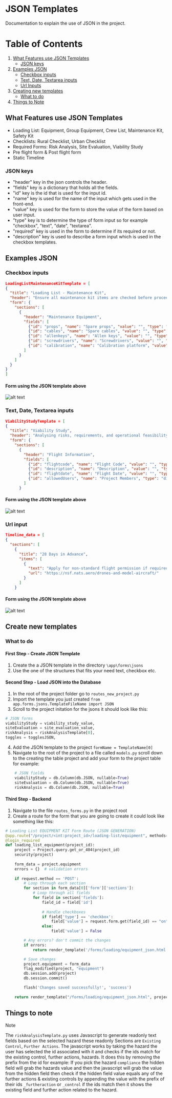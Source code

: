 # JSON Templates

Documentation to explain the use of JSON in the project.

# Table of Contents

1. [What Features use JSON Templates](#what-features-use-json-templates)
   - [JSON keys](#json-keys)
2. [Examples JSON](#examples-json)
   - [Checkbox inputs](#checkbox-inputs)
   - [Text, Date, Textarea inputs](#text-date-textarea-inputs)
   - [Url Inputs](#url-input)
3. [Creating new templates](#create-new-templates)
    - [What to do](#what-to-do)
4. [Things to Note](#things-to-note)


## What Features use JSON Templates
- Loading List: Equipment, Group Equipment, Crew List, Maintenance Kit, Safety Kit 
- Checklists: Rural Checklist, Urban Checklist
- Required Forms: Risk Analysis, Site Evaluation, Viability Study
- Pre flight form & Post flight form
- Static Timeline

### JSON keys 

- "header" key in the json controls the header.
- "fields" key is a dictionary that holds all the fields.
- "id" key is the id that is used for the input id.
- "name" key is used for the name of the input which gets used in the front-end.
- "value" key is used for the form to store the value of the form based on user input. 
- "type" key is to determine the type of form input so for example "checkbox", "text", "date", "textarea". 
- "required" key is used in the form to determine if its required or not.
- "description" key is used to describe a form input which is used in the checkbox templates.

## Examples JSON
### Checkbox inputs

``` json
LoadingListMaintenanceKitTemplate = [
{
  "title": "Loading List - Maintenance Kit",
  "header": "Ensure all maintenance kit items are checked before proceeding.",
  "form": {
    "sections": [
      {
        "header": "Maintenance Equipment",
        "fields": [
          {"id": "props", "name": "Spare props", "value": "", "type": "checkbox", "required": False},
          {"id": "cables", "name": "Spare cables", "value": "", "type": "checkbox", "required": False},
          {"id": "allenkeys", "name": "Allen keys", "value": "", "type": "checkbox", "required": False},
          {"id": "screwdrivers", "name": "Screwdrivers", "value": "", "type": "checkbox", "required": False},
          {"id": "calibration", "name": "Calibration platform", "value": "", "type": "checkbox", "required": False}
        ]
      }
    ]
  }
}
]
```
#### Form using the JSON template above
![alt text](images/checkbox.png)
### Text, Date, Textarea inputs

``` json
ViabilityStudyTemplate = [
{
  "title": "Viability Study",
  "header": "Analysing risks, requirements, and operational feasibility",
  "form": {
    "sections": [
      {
        "header": "Flight Information",
        "fields": [
          {"id": "flightcode", "name": "Flight Code", "value": "", "type": "text", "required": True},
          {"id": "description", "name": "Description", "value": "", "type": "textarea", "required": True},
          {"id": "flightdate", "name": "Flight Date", "value": "", "type": "date", "required": True},
          {"id": "allowedUsers", "name": "Project Members", "type": "div"}
        ]
      }
```
#### Form using the JSON template above
![alt text](images/text-date.png)

### Url input
``` json
Timeline_data = [
{
  "sections": [
    {
      "title": "28 Days in Advance",
      "items": [
        {
          "text": "Apply for non-standard flight permission if required",
          "url": "https://nsf.nats.aero/drones-and-model-aircraft/"
        }
      ]
    }

```
#### Form using the JSON template above
![alt text](images/url.png)

## Create new templates
### What to do
#### First Step - Create JSON Template
1. Create the a JSON template in the directory ```\app\forms\jsons```
2. Use the one of the structures that fits your need text, checkbox etc.

#### Second Step - Load JSON into the Database
1. In the root of the project folder go to ```routes_new_project.py```
2. Import the template you just created ```from app.forms.jsons.TemplateFileName import JSON```
3. Scroll to the project initation for the jsons it should look like this:
``` python  
# JSON forms
viabilityStudy = viability_study_value,
siteEvaluation = site_evaluation_value,
riskAnalysis = riskAnalysisTemplate[0],
toggles = togglesJSON,
```
4. Add the JSON template to the project ```formName = TemplateName[0]```
5. Navigate to the root of the project to a file called ```models.py``` scroll down to the creating the table project and add your form to the project table for example: 
``` python 
    # JSON fields
    viabilityStudy = db.Column(db.JSON, nullable=True)
    siteEvaluation = db.Column(db.JSON, nullable=True)
    riskAnalysis = db.Column(db.JSON, nullable=True)
```
#### Third Step - Backend
1. Navigate to the file ```routes_forms.py``` in the project root
2. Create a route for the form that you are going to create it could look like something like this:
``` python
# Loading List EQUIPMENT KIT Form Route (JSON GENERATION)
@app.route("/project/<int:project_id>/loading-list/equipment", methods=["GET", "POST"])
@login_required
def loading_list_equipment(project_id):
    project = Project.query.get_or_404(project_id)  
    security(project)
    
    form_data = project.equipment    
    errors = {}  # validation errors
    
    if request.method == 'POST':
        # Loop through each section
        for section in form_data[0]['form']['sections']:
            # Loop through all fields
            for field in section['fields']:
                field_id = field['id']  
               
                # Handle checkboxes 
                if field['type'] == 'checkbox':  
                    field['value'] = request.form.get(field_id) == "on"  # True if checked
                else:
                    field['value'] = False

        # Any errors? don't commit the changes
        if errors:
            return render_template('/forms/loading/equipment_json.html', project=project, form_data=form_data, errors=errors)

        # Save changes
        project.equipment = form_data
        flag_modified(project, "equipment")
        db.session.add(project)
        db.session.commit()

        flash('Changes saved successfully!', 'success')
    
    return render_template("/forms/loading/equipment_json.html", project=project, form_data=form_data, footer=False, title="Equipment" )
```           

## Things to note
> [!NOTE]
>  The ```riskAnalysisTemplate.py``` uses Javascript to generate readonly text fields based on the selected hazard these readonly Sections are ```Existing Control```, ```Further Actions```. The javascript works by taking the hazard the user has selected the id associated with it and checks if the ids match for the existing control, further actions, hazards. It does this by removing the prefix from the id for example:
If you pick the hazard ```compliance``` the hidden field will grab the hazards value and then the javascript will grab the value from the hidden field then check if the hidden field value equals any of the further actions & existing controls by appending the value with the prefix of their ids ```_furtheraction``` or ```_control``` if the ids match then it shows the existing field and further action related to the hazard.









